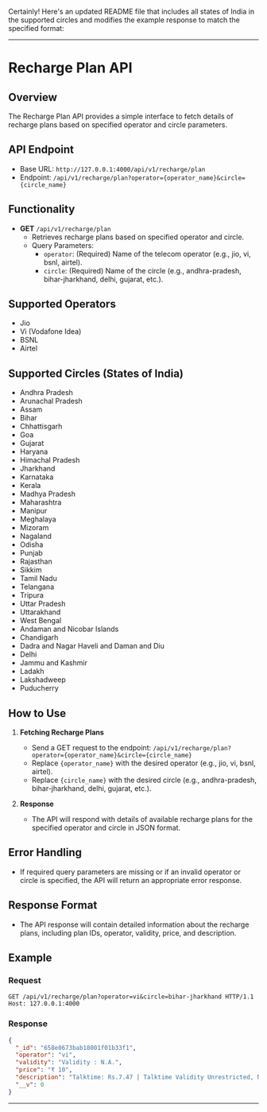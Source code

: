 Certainly! Here's an updated README file that includes all states of India in the supported circles and modifies the example response to match the specified format:

---

# Recharge Plan API

## Overview
The Recharge Plan API provides a simple interface to fetch details of recharge plans based on specified operator and circle parameters.

## API Endpoint
- Base URL: `http://127.0.0.1:4000/api/v1/recharge/plan`
- Endpoint: `/api/v1/recharge/plan?operator={operator_name}&circle={circle_name}`

## Functionality
- **GET** `/api/v1/recharge/plan`
  - Retrieves recharge plans based on specified operator and circle.
  - Query Parameters:
    - `operator`: (Required) Name of the telecom operator (e.g., jio, vi, bsnl, airtel).
    - `circle`: (Required) Name of the circle (e.g., andhra-pradesh, bihar-jharkhand, delhi, gujarat, etc.).

## Supported Operators
- Jio
- Vi (Vodafone Idea)
- BSNL
- Airtel

## Supported Circles (States of India)
- Andhra Pradesh
- Arunachal Pradesh
- Assam
- Bihar
- Chhattisgarh
- Goa
- Gujarat
- Haryana
- Himachal Pradesh
- Jharkhand
- Karnataka
- Kerala
- Madhya Pradesh
- Maharashtra
- Manipur
- Meghalaya
- Mizoram
- Nagaland
- Odisha
- Punjab
- Rajasthan
- Sikkim
- Tamil Nadu
- Telangana
- Tripura
- Uttar Pradesh
- Uttarakhand
- West Bengal
- Andaman and Nicobar Islands
- Chandigarh
- Dadra and Nagar Haveli and Daman and Diu
- Delhi
- Jammu and Kashmir
- Ladakh
- Lakshadweep
- Puducherry

## How to Use
1. **Fetching Recharge Plans**
    - Send a GET request to the endpoint: `/api/v1/recharge/plan?operator={operator_name}&circle={circle_name}`
    - Replace `{operator_name}` with the desired operator (e.g., jio, vi, bsnl, airtel).
    - Replace `{circle_name}` with the desired circle (e.g., andhra-pradesh, bihar-jharkhand, delhi, gujarat, etc.).

2. **Response**
    - The API will respond with details of available recharge plans for the specified operator and circle in JSON format.

## Error Handling
- If required query parameters are missing or if an invalid operator or circle is specified, the API will return an appropriate error response.

## Response Format
- The API response will contain detailed information about the recharge plans, including plan IDs, operator, validity, price, and description.

## Example
### Request
```http
GET /api/v1/recharge/plan?operator=vi&circle=bihar-jharkhand HTTP/1.1
Host: 127.0.0.1:4000
```

### Response
```json
{
  "_id": "658e0673bab18001f01b33f1",
  "operator": "vi",
  "validity": "Validity : N.A.",
  "price": "₹ 10",
  "description": "Talktime: Rs.7.47 | Talktime Validity Unrestricted, No service validity available with this talktime pack",
  "__v": 0
}
```

---

